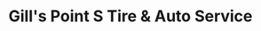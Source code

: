 ---
title: "Gill's Point S Tire & Auto Service"
url: /montpelier/gills-point-s-tire-and-auto-service/
shop: tyres
---